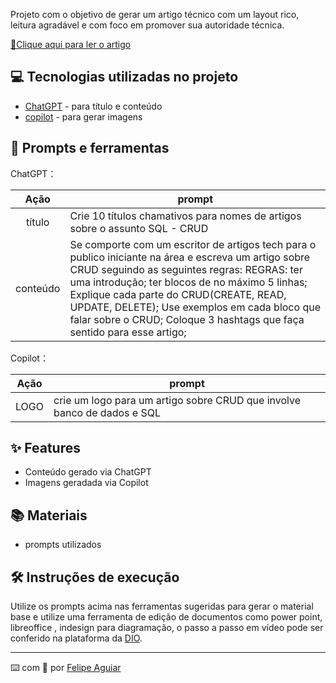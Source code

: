 Projeto com o objetivo de gerar um artigo técnico com um layout rico, leitura agradável e com foco em promover sua autoridade técnica.

<a href="https://web.dio.me/articles/introducao-ao-crud-em-sql-fundamentos-e-praticas?back=%2Farticles&open-modal=true&page=1&order=oldest" 
title="View PDF now"> 📕Clique aqui para ler o artigo</a>

## 💻 Tecnologias utilizadas no projeto

- [ChatGPT](https://chat.openai.com/) - para título e conteúdo
- [copilot](https://www.bing.com/search?q=copilot&cvid=b91eb295f1c0442aa26f7c60c19ec20b&gs_lcrp=EgZjaHJvbWUqBggAEEUYOzIGCAAQRRg7MgYIARBFGDkyBggCEAAYQDIGCAMQABhAMgYIBBAAGEAyBggFEAAYQDIGCAYQABhAMgYIBxAAGEAyBggIEEUYPNIBCDEzOTlqMGo0qAIIsAIB&FORM=ANAB01&adppc=EdgeStart&PC=U531&showconv=1) - para gerar imagens

## 📄 Prompts e ferramentas

ChatGPT：

|   Ação   | prompt                                                                                                                                                                                                                                                                         |
| :------: | ------------------------------------------------------------------------------------------------------------------------------------------------------------------------------------------------------------------------------------------------------------------------------ |
|  título  | Crie 10 títulos chamativos para nomes de artigos sobre o assunto SQL - CRUD                                                                                                                                                                                                    |
| conteúdo | Se comporte com um escritor de artigos tech para o publico iniciante na área e escreva um artigo sobre CRUD seguindo as seguintes regras: REGRAS: ter uma introdução; ter blocos de no máximo 5 linhas; Explique cada parte do CRUD(CREATE, READ, UPDATE, DELETE); Use exemplos em cada bloco que falar sobre o CRUD; Coloque 3 hashtags que faça sentido para esse artigo;|


Copilot：

|   Ação   | prompt                                                                                                                                                                                                                                                                         |
| :------: | ------------------------------------------------------------------------------------------------------------------------------------------------------------------------------------------------------------------------------------------------------------------------------ |
|  LOGO  | crie um logo para um artigo sobre CRUD que involve banco de dados e SQL|




## ✨ Features

- Conteúdo gerado via ChatGPT
- Imagens geradada via Copilot

## 📚 Materiais

- prompts utilizados

## 🛠️ Instruções de execução

Utilize os prompts acima nas ferramentas sugeridas para gerar o material base e utilize uma ferramenta de edição de documentos como power point, libreoffice , indesign para diagramação, o passo a passo em vídeo pode ser conferido na plataforma da [DIO](https://dio.me).



---

⌨️ com 💜 por [Felipe Aguiar](https://github.com/felipeAguiarCode)
